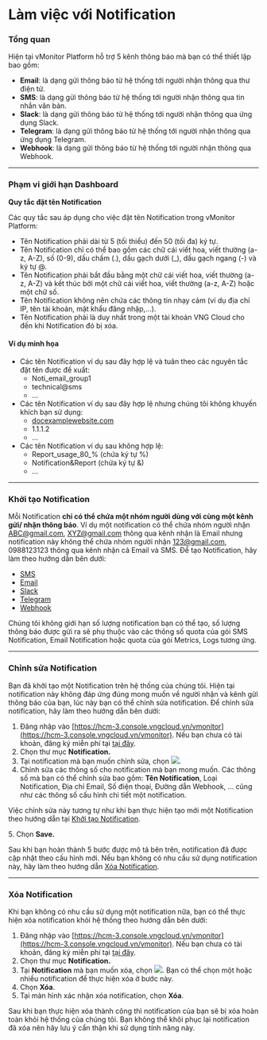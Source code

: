 # Làm việc với Notification

### Tổng quan <a href="#lamviecvoinotification-tongquan" id="lamviecvoinotification-tongquan"></a>

Hiện tại vMonitor Platform hỗ trợ 5 kênh thông báo mà bạn có thể thiết lập bao gồm:

* **Email**: là dạng gửi thông báo từ hệ thống tới người nhận thông qua thư điện tử.
* **SMS**: là dạng gửi thông báo từ hệ thống tới người nhận thông qua tin nhắn văn bản.
* **Slack**: là dạng gửi thông báo từ hệ thống tới người nhận thông qua ứng dụng Slack.
* **Telegram**: là dạng gửi thông báo từ hệ thống tới người nhận thông qua ứng dụng Telegram.
* **Webhook**: là dạng gửi thông báo từ hệ thống tới người nhận thông qua Webhook.

***

### Phạm vi giới hạn Dashboard <a href="#lamviecvoinotification-phamvigioihandashboard" id="lamviecvoinotification-phamvigioihandashboard"></a>

**Quy tắc đặt tên Notification**

Các quy tắc sau áp dụng cho việc đặt tên Notification trong vMonitor Platform:

* Tên Notification phải dài từ 5 (tối thiểu) đến 50 (tối đa) ký tự.
* Tên Notification chỉ có thể bao gồm các chữ cái viết hoa, viết thường (a-z, A-Z), số (0-9), dấu chấm (.), dấu gạch dưới (\_), dấu gạch ngang (-) và ký tự @.
* Tên Notification phải bắt đầu bằng một chữ cái viết hoa, viết thường (a-z, A-Z) và kết thúc bởi một chữ cái viết hoa, viết thường (a-z, A-Z) hoặc một chữ số.
* Tên Notification không nên chứa các thông tin nhạy cảm (ví dụ địa chỉ IP, tên tài khoản, mật khẩu đăng nhập,...).&#x20;
* Tên Notification phải là duy nhất trong một tài khoản VNG Cloud cho đến khi Notification đó bị xóa.&#x20;

#### Ví dụ minh họa <a href="#lamviecvoinotification-viduminhhoa" id="lamviecvoinotification-viduminhhoa"></a>

* Các tên Notification ví dụ sau đây hợp lệ và tuân theo các nguyên tắc đặt tên được đề xuất:
  * Noti\_email\_group1
  * technical@sms
  * ...
* Các tên Notification ví dụ sau đây hợp lệ nhưng chúng tôi không khuyến khích bạn sử dụng:
  * [docexamplewebsite.com](http://docexamplewebsite.com/)
  * 1.1.1.2
  * ...
* Các tên Notification ví dụ sau không hợp lệ:
  * Report\_usage\_80\_% (chứa ký tự %)
  * Notification\&Report (chứa ký tự &)
  * ...

***

### Khởi tạo Notification <a href="#lamviecvoinotification-khoitaonotification" id="lamviecvoinotification-khoitaonotification"></a>

Mỗi Notification **chỉ có thể chứa một nhóm người dùng với cùng một kênh gửi/ nhận thông báo**. Ví dụ một notification có thể chứa nhóm người nhận [ABC@gmail.com](mailto:ABC@gmail.com), [XYZ@gmail.com](mailto:XYZ@gmail.com) thông qua kênh nhận là Email nhưng notification này không thể chứa nhóm người nhận 123@gmail.com, 0988123123 thông qua kênh nhận cả Email và SMS. Để tạo Notification, hãy làm theo hướng dẫn bên dưới:

* [SMS](sms.md)
* [Email](email.md)
* [Slack](slack.md)
* [Telegram](telegram.md)
* [Webhook](webhook.md)

Chúng tôi không giới hạn số lượng notification bạn có thể tạo, số lượng thông báo được gửi ra sẽ phụ thuộc vào các thông số quota của gói SMS Notification, Email Notification hoặc quota của gói Metrics, Logs tương ứng.&#x20;

***

### Chỉnh sửa Notification <a href="#lamviecvoinotification-chinhsuanotification" id="lamviecvoinotification-chinhsuanotification"></a>

Bạn đã khởi tạo một Notification trên hệ thống của chúng tôi. Hiện tại notification này không đáp ứng đúng mong muốn về người nhận và kênh gửi thông báo của bạn, lúc này bạn có thể chỉnh sửa notification. Để chỉnh sửa notification, hãy làm theo hướng dẫn bên dưới:&#x20;

1. Đăng nhập vào [https://hcm-3.console.vngcloud.vn/vmonitor](https://hcm-3.console.vngcloud.vn/vmonitor). Nếu bạn chưa có tài khoản, đăng ký miễn phí tại [tại đây](https://register.vngcloud.vn/signup).
2. Chọn thư mục **Notification.**
3. Tại notification mà bạn muốn chỉnh sửa, chọn ![](https://docs.vngcloud.vn/download/thumbnails/49650568/image2023-4-19\_11-4-15.png?version=1\&modificationDate=1690532290000\&api=v2).&#x20;
4. Chỉnh sửa các thông số cho notification mà bạn mong muốn. Các thông số mà bạn có thể chỉnh sửa bao gồm: **Tên Notification**, Loại Notification, Địa chỉ Email, Số điện thoại, Đường dẫn Webhook, ... cũng như các thông số cấu hình chi tiết một notification.&#x20;

Việc chỉnh sửa này tương tự như khi bạn thực hiện tạo mới một Notification theo hướng dẫn tại [Khởi tạo Notification](./#lamviecvoinotification-khoitaonotification).

5\. Chọn **Save.**

Sau khi bạn hoàn thành 5 bước được mô tả bên trên, notification đã được cập nhật theo cấu hình mới. Nếu bạn không có nhu cầu sử dụng notification này, hãy làm theo hướng dẫn [Xóa Notification](./#lamviecvoinotification-xoanotification).

***

### Xóa Notification <a href="#lamviecvoinotification-xoanotification" id="lamviecvoinotification-xoanotification"></a>

Khi bạn không có nhu cầu sử dụng một notification nữa, bạn có thể thực hiện xóa notification khỏi hệ thống theo hướng dẫn bên dưới:&#x20;

1. Đăng nhập vào [https://hcm-3.console.vngcloud.vn/vmonitor](https://hcm-3.console.vngcloud.vn/vmonitor). Nếu bạn chưa có tài khoản, đăng ký miễn phí tại [tại đây](https://register.vngcloud.vn/signup).
2. Chọn thư mục **Notification.**
3. Tại **Notification** mà bạn muốn xóa, chọn ![](https://docs.vngcloud.vn/download/thumbnails/49650568/image2023-4-21\_11-35-8.png?version=1\&modificationDate=1690532291000\&api=v2). Bạn có thể chọn một hoặc nhiều notification để thực hiện xóa ở bước này.
4. Chọn **Xóa**.
5. Tại màn hình xác nhận xóa notification, chọn **Xóa**.

Sau khi bạn thực hiện xóa thành công thì notification của bạn sẽ bị xóa hoàn toàn khỏi hệ thống của chúng tôi. Bạn không thể khôi phục lại notification đã xóa nên hãy lưu ý cẩn thận khi sử dụng tính năng này.&#x20;
